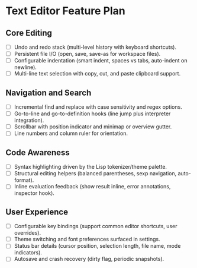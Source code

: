 # Text Editor Feature Plan

## Core Editing
- [ ] Undo and redo stack (multi-level history with keyboard shortcuts).
- [ ] Persistent file I/O (open, save, save-as for workspace files).
- [ ] Configurable indentation (smart indent, spaces vs tabs, auto-indent on newline).
- [ ] Multi-line text selection with copy, cut, and paste clipboard support.

## Navigation and Search
- [ ] Incremental find and replace with case sensitivity and regex options.
- [ ] Go-to-line and go-to-definition hooks (line jump plus interpreter integration).
- [ ] Scrollbar with position indicator and minimap or overview gutter.
- [ ] Line numbers and column ruler for orientation.

## Code Awareness
- [ ] Syntax highlighting driven by the Lisp tokenizer/theme palette.
- [ ] Structural editing helpers (balanced parentheses, sexp navigation, auto-format).
- [ ] Inline evaluation feedback (show result inline, error annotations, inspector hook).

## User Experience
- [ ] Configurable key bindings (support common editor shortcuts, user overrides).
- [ ] Theme switching and font preferences surfaced in settings.
- [ ] Status bar details (cursor position, selection length, file name, mode indicators).
- [ ] Autosave and crash recovery (dirty flag, periodic snapshots).
